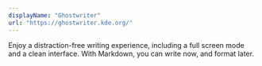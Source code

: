 ```yaml
---
displayName: "Ghostwriter"
url: "https://ghostwriter.kde.org/"
---
```


Enjoy a distraction-free writing experience, including a full screen  mode and a clean interface. With Markdown, you can write now, and format later.  